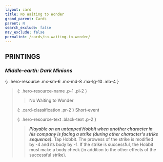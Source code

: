 ```yaml
---
layout: card
title: No Waiting to Wonder
grand_parent: Cards
parent: N
search_exclude: false
nav_exclude: false
permalink: /cards/no-waiting-to-wonder/
---
```


## PRINTINGS


### _Middle-earth: Dark Minions_

{: .hero-resource .mx-sm-6 .mx-md-8 .mx-lg-10 .mb-4 }
> {: .hero-resource-name .p-1 .pl-2 }
> > <div class="card-mp"></div>
> > <div class="card-name">No Waiting to Wonder</div>
>
> {: .card-classification .pr-2 }
> Short-event
>
> {: .hero-resource-text .black-text .p-2 }
> > ***Playable on an untapped Hobbit when another character in his company is facing a strike (during other character's strike sequence).*** Tap Hobbit. The prowess of the strike is modified by -4 and its body by -1. If the strike is successful, the Hobbit must make a body check (in addition to the other effects of the successful strike). 
> 
